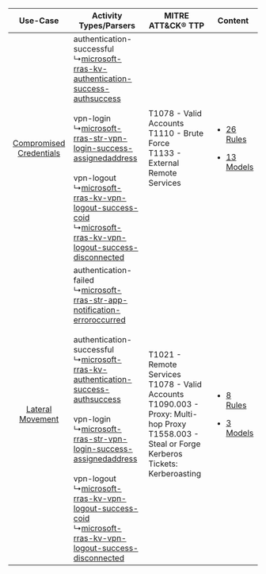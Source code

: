 |    Use-Case    | Activity Types/Parsers    | MITRE ATT&CK® TTP    | Content    |
|:----:| ---- | ---- | ---- |
| [Compromised Credentials](../../../UseCases/uc_compromised_credentials.md) |  authentication-successful<br> ↳[microsoft-rras-kv-authentication-success-authsuccess](Ps/pC_microsoftrraskvauthenticationsuccessauthsuccess.md)<br><br> vpn-login<br> ↳[microsoft-rras-str-vpn-login-success-assignedaddress](Ps/pC_microsoftrrasstrvpnloginsuccessassignedaddress.md)<br><br> vpn-logout<br> ↳[microsoft-rras-kv-vpn-logout-success-coid](Ps/pC_microsoftrraskvvpnlogoutsuccesscoid.md)<br> ↳[microsoft-rras-kv-vpn-logout-success-disconnected](Ps/pC_microsoftrraskvvpnlogoutsuccessdisconnected.md)<br>    | T1078 - Valid Accounts<br>T1110 - Brute Force<br>T1133 - External Remote Services<br>    | [<ul><li>26 Rules</li></ul><ul><li>13 Models</li></ul>](RM/r_m_microsoft_microsoft_rras_Compromised_Credentials.md) |
|        [Lateral Movement](../../../UseCases/uc_lateral_movement.md)        |  authentication-failed<br> ↳[microsoft-rras-str-app-notification-erroroccurred](Ps/pC_microsoftrrasstrappnotificationerroroccurred.md)<br><br> authentication-successful<br> ↳[microsoft-rras-kv-authentication-success-authsuccess](Ps/pC_microsoftrraskvauthenticationsuccessauthsuccess.md)<br><br> vpn-login<br> ↳[microsoft-rras-str-vpn-login-success-assignedaddress](Ps/pC_microsoftrrasstrvpnloginsuccessassignedaddress.md)<br><br> vpn-logout<br> ↳[microsoft-rras-kv-vpn-logout-success-coid](Ps/pC_microsoftrraskvvpnlogoutsuccesscoid.md)<br> ↳[microsoft-rras-kv-vpn-logout-success-disconnected](Ps/pC_microsoftrraskvvpnlogoutsuccessdisconnected.md)<br> | T1021 - Remote Services<br>T1078 - Valid Accounts<br>T1090.003 - Proxy: Multi-hop Proxy<br>T1558.003 - Steal or Forge Kerberos Tickets: Kerberoasting<br> | [<ul><li>8 Rules</li></ul><ul><li>3 Models</li></ul>](RM/r_m_microsoft_microsoft_rras_Lateral_Movement.md)          |